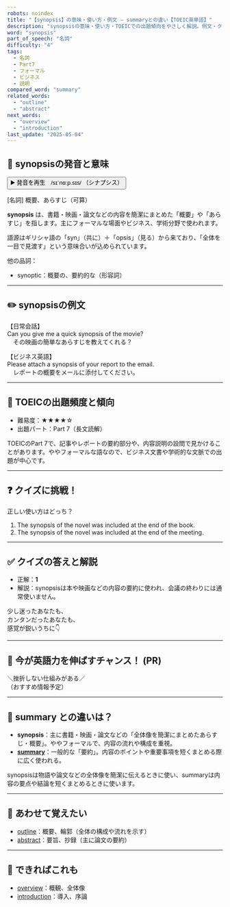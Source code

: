 ```yaml
---
robots: noindex
title: "【synopsis】の意味・使い方・例文 ― summaryとの違い【TOEIC英単語】"
description: "synopsisの意味・使い方・TOEICでの出題傾向をやさしく解説。例文・クイズ付きでsummaryとの違いもわかりやすく学べます。"
word: "synopsis"
part_of_speech: "名詞"
difficulty: "4"
tags:
  - 名詞
  - Part7
  - フォーマル
  - ビジネス
  - 説明
compared_word: "summary"
related_words:
  - "outline"
  - "abstract"
next_words:
  - "overview"
  - "introduction"
last_update: "2025-05-04"
---
```


## 🔰 synopsisの発音と意味

<button class="play-audio" onclick="playTTS('synopsis')">
  <span class="play-audio-main">
    ▶️ 発音を再生　/sɪˈnɑːp.sɪs/
  </span>
  <span class="play-audio-sub">
    （シナプシス）
  </span>
</button>

[名詞] 概要、あらすじ（可算）

**synopsis** は、書籍・映画・論文などの内容を簡潔にまとめた「概要」や「あらすじ」を指します。主にフォーマルな場面やビジネス、学術分野で使われます。

語源はギリシャ語の「syn」（共に）＋「opsis」（見る）から来ており、「全体を一目で見渡す」という意味合いが込められています。

他の品詞：  
- synoptic：概要の、要約的な（形容詞）

---

## ✏️ synopsisの例文

【日常会話】  
Can you give me a quick synopsis of the movie?  
　その映画の簡単なあらすじを教えてくれる？

【ビジネス英語】  
Please attach a synopsis of your report to the email.  
　レポートの概要をメールに添付してください。

---

## 🎯 TOEICの出題頻度と傾向

- 難易度：★★★★☆
- 出題パート：Part 7（長文読解）

TOEICのPart 7で、記事やレポートの要約部分や、内容説明の設問で見かけることがあります。ややフォーマルな語なので、ビジネス文書や学術的な文脈での出題が中心です。

---

## ❓ クイズに挑戦！

正しい使い方はどっち？

1. The synopsis of the novel was included at the end of the book.  
2. The synopsis of the novel was included at the end of the meeting.

---

## ✅ クイズの答えと解説

- 正解：**1**
- 解説：synopsisは本や映画などの内容の要約に使われ、会議の終わりには通常使いません。

少し迷ったあなたも、  
カンタンだったあなたも、  
感覚が鋭いうちに👇️

---

## 🚀 今が英語力を伸ばすチャンス！ (PR)

<div class="info-center">
＼挫折しない仕組みがある／<br>  
（おすすめ情報予定）
</div>

---

## 🤔  summary との違いは？

- **synopsis**：主に書籍・映画・論文などの「全体像を簡潔にまとめたあらすじ・概要」。ややフォーマルで、内容の流れや構成を重視。
- **[summary](/word/summary/)**：一般的な「要約」。内容のポイントや重要事項を短くまとめる際に広く使われる。

synopsisは物語や論文などの全体像を簡潔に伝えるときに使い、summaryは内容の要点や結論を短くまとめるときに使います。

---

## 🧩 あわせて覚えたい

- [outline](/word/outline/)：概要、輪郭（全体の構成や流れを示す）
- [abstract](/word/abstract/)：要旨、抄録（主に論文の要約）

---

## 📖 できればこれも

- [overview](/word/overview/)：概観、全体像
- [introduction](/word/introduction/)：導入、序論

<!-- cvid: aid06_bid35 -->
